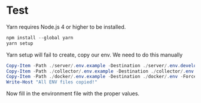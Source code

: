 # Test

Yarn requires Node.js 4 or higher to be installed.

```powershell
npm install --global yarn
yarn setup
```

Yarn setup will fail to create, copy our env. We need to do this manually

```powershell
Copy-Item -Path ./server/.env.example -Destination ./server/.env.development -Force
Copy-Item -Path ./collector/.env.example -Destination ./collector/.env -Force
Copy-Item -Path ./docker/.env.example -Destination ./docker/.env -Force
Write-Host "All ENV files copied!"
```

Now fill in the environment file with the proper values.